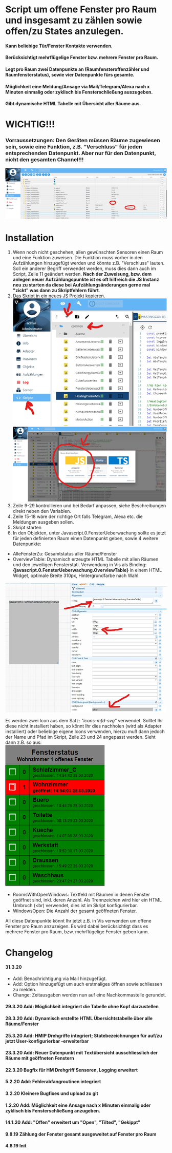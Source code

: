 # Script um offene Fenster pro Raum und insgesamt zu zählen sowie offen/zu States anzulegen. 

#### Kann beliebige Tür/Fenster Kontakte verwenden.
#### Berücksichtigt mehrflügelige Fenster bzw. mehrere Fenster pro Raum.
#### Legt pro Raum zwei Datenpunkte an (Raumfensteroffenzähler und Raumfensterstatus), sowie vier Datenpunkte fürs gesamte.
#### Möglichkeit eine Meldung/Ansage via Mail/Telegram/Alexa nach x Minuten einmalig oder zyklisch bis Fensterschließung auszugeben.
#### Gibt dynamische HTML Tabelle mit Übersicht aller Räume aus.

# WICHTIG!!!
### Vorraussetzungen: Den Geräten müssen Räume zugewiesen sein, sowie eine Funktion, z.B. "Verschluss" für jeden entsprechenden Datenpunkt. **Aber nur für den Datenpunkt, nicht den gesamten Channel!!!**
![fensteroffentut1.jpg](/admin/fensteroffentut1.jpg) 

# Installation
1. Wenn noch nicht geschehen, allen gewünschten Sensoren einen Raum und eine Funktion zuweisen. Die Funktion muss vorher in den Aufzählungen hinzugefügt werden und könnte z.B. "Verschluss" lauten. Soll ein anderer Begriff verwendet werden, muss dies dann auch im Script, Zeile 11 geändert werden. **Nach der Zuweisung, bzw. dem anlegen neuer Aufzählungspunkte ist es oft hilfreich die JS Instanz neu zu starten da diese bei Aufzählungsänderungen gerne mal "zickt" was dann zu Skriptfehlern führt**.
2. Das Skript in ein neues JS Projekt kopieren.
![fensteroffentut4.jpg](/admin/fensteroffentut4.jpg) 
![fensteroffentut5.jpg](/admin/fensteroffentut5.jpg) 
3. Zeile 9-29 kontrollieren und bei Bedarf anpassen, siehe Beschreibungen direkt neben den Variablen.
4. Zeile 15-18 wäre der richtige Ort falls Telegram, Alexa etc. die Meldungen ausgeben sollen.
5. Skript starten
6. In den Objekten, unter Javascript.0.FensterUeberwachung sollte es jetzt für jeden definierten Raum einen Datenpunkt geben, sowie 4 weitere Datenpunkte:
* AlleFensterZu: Gesamtstatus aller Räume/Fenster
* OverviewTable: Dynamisch erzeugte HTML Tabelle mit allen Räumen und den jeweiligen Fensterstati. Verwendung in Vis als Binding: **{javascript.0.FensterUeberwachung.OverviewTable}** in einem HTML Widget, optimale Breite 310px, Hintergrundfarbe nach Wahl.  
 
![fensteroffentut3.jpg](/admin/fensteroffentut3.jpg) 

Es werden zwei Icon aus dem Satz: *"icons-mfd-svg"* verwendet. Solltet Ihr diese nicht installiert haben, so könnt Ihr dies nachholen (wird als Adapter installiert) oder beliebige eigene Icons verwenden, hierzu muß dann jedoch der Name und Pfad im Skript, Zeile 23 und 24 angepasst werden. Sieht dann z.B. so aus:  
![fensteroffentut2.png](/admin/fensteroffentut2.png)  

* RoomsWithOpenWindows: Textfeld mit Räumen in denen Fenster geöffnet sind, inkl. deren Anzahl. Als Trennzeichen wird hier ein HTML Umbruch (<br) verwendet, dies ist im Skript konfigurierbar.
*  WindowsOpen: Die Anzahl der gesamt geöffneten Fenster.   

All diese Datenpunkte könnt Ihr jetzt z.B. in Vis verwenden um offene Fenster pro Raum anzuzeigen. Es wird dabei berücksichtigt dass es mehrere Fenster pro Raum, bzw. mehrflügelige Fenster geben kann.

# Changelog
#### 31.3.20 
- Add: Benachrichtigung via Mail hinzugefügt.  
 - Add: Option hinzugefügt um auch erstmaliges öffnen sowie schliessen zu melden.
- Change: Zeitausgaben werden nun auf eine Nachkommastelle gerundet.
#### 29.3.20 Add: Möglichkeit integriert die Tabelle ohne Kopf darzustellen
#### 28.3.20 Add: Dynamisch erstellte HTML Übersichtstabelle über alle Räume/Fenster  
#### 25.3.20 Add: HMIP Drehgriffe integriert; Statebezeichnungen für auf/zu jetzt User-konfigurierbar -erweiterbar  
#### 23.3.20 Add: Neuer Datenpunkt mit Textübersicht ausschliesslich der Räume mit geöffneten Fenstern  
#### 22.3.20 Bugfix für HM Drehgriff Sensoren, Logging erweitert
#### 5.2.20 Add: Fehlerabfangroutinen integriert  
#### 3.2.20 Kleinere Bugfixes und upload zu git  
#### 1.2.20 Add: Möglichkeit eine Ansage nach x Minuten einmalig oder zyklisch bis Fensterschließung anzugeben.  
#### 14.1.20 Add: "Offen" erweitert um "Open", "Tilted", "Gekippt"  
#### 9.8.19 Zählung der Fenster gesamt ausgeweitet auf Fenster pro Raum  
#### 4.8.19 Init  

